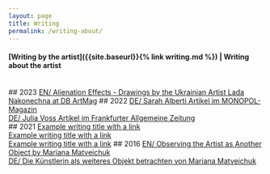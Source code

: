```yaml
---
layout: page
title: Writing
permalink: /writing-about/
---
```


#### [Writing by the artist]({{site.baseurl}}{% link writing.md %})  | Writing about the artist 
<br>
## 2023
<a href="https://art.db.com/artmag/re-reading-alienation-effects-drawings-by-the-ukrainian-artist-lada-nakonechna">EN/ Alienation Effects - Drawings by the Ukrainian Artist Lada Nakonechna at DB ArtMag</a>
## 2022
<a href="https://www.monopol-magazin.de/lada-nakonechna-eigen-art-leipzig?slide=2">DE/ Sarah Alberti Artikel im MONOPOL-Magazin</a>
<br>
<a href="https://www.faz.net/aktuell/feuilleton/kunstmarkt/die-ukrainische-kuenstlerin-lada-nakonechna-bei-eigen-art-17907252.html">DE/ Julia Voss Artikel im Frankfurter Allgemeine Zeitung</a>
<br>
## 2021
<a href="https://sites.google.com/site/methodfund/news">Example writing title with a link</a>
<br>
<a href="https://sites.google.com/site/methodfund/news">Example writing title with a link</a>
<br>
<a href="https://sites.google.com/site/methodfund/news">Example writing title with a link</a>
## 2016
<a href="https://eigen-art.com/en/artists/lada-nakonechna/text/">EN/ Observing the Artist as Another Object by Mariana Matveichuk</a> 
<br>
<a href="https://eigen-art.com/kuenstlerinnen/lada-nakonechna/texte/">DE/ Die Künstlerin als weiteres Objekt betrachten von Mariana Matveichuk</a>
